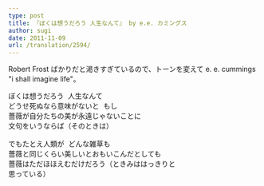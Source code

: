 ```yaml
---
type: post
title: 『ぼくは想うだろう 人生なんて』 by e.e. カミングス
author: sugi
date: 2011-11-09
url: /translation/2594/
---
```

Robert Frost ばかりだと渇きすぎているので、トーンを変えて e. e. cummings "i shall imagine life"。 

<pre>ぼくは想うだろう 人生なんて
どうせ死ぬなら意味がないと もし
薔薇が自分たちの美が永遠じゃないことに
文句をいうならば（そのときは）

でもたとえ人類が どんな雑草も
薔薇と同じくらい美しいとおもいこんだとしても
薔薇はただほほえむだけだろう（ときみははっきりと
思っている） 
</pre>
